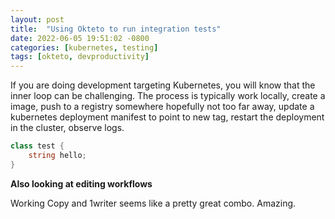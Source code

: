 ```yaml
---
layout: post
title:  "Using Okteto to run integration tests"
date: 2022-06-05 19:51:02 -0800
categories: [kubernetes, testing]
tags: [okteto, devproductivity]
---
```

If you are doing development targeting Kubernetes, you will know that the inner loop can be challenging.  The process is typically work locally, create a image, push to a registry somewhere hopefully not too far away, update a kubernetes deployment manifest to point to new tag, restart the deployment in the cluster, observe logs.



```cs
class test {
    string hello;
}
```

**Also looking at editing workflows**

Working Copy and 1writer seems like a pretty great combo.  Amazing.
